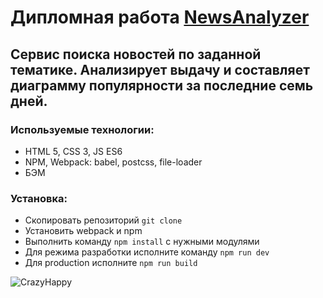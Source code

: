 # Дипломная работа [NewsAnalyzer](https://kseniadev.github.io/diplom/)

## Сервис поиска новостей по заданной тематике. Анализирует выдачу и составляет диаграмму популярности за последние семь дней.

### Используемые технологии:
- HTML 5, CSS 3, JS ES6
- NPM, Webpack: babel, postcss, file-loader
- БЭМ

### Установка: 
- Скопировать репозиторий ```git clone```
- Установить webpack и npm
- Выполнить команду ```npm install``` с нужными модулями
- Для режима разработки исполните команду ```npm run dev```
- Для production исполните ```npm run build```

![CrazyHappy](https://media.giphy.com/media/3o7btNhMBytxAM6YBa/giphy.gif)


